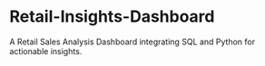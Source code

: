# Retail-Insights-Dashboard
A Retail Sales Analysis Dashboard integrating SQL and Python for actionable insights.
